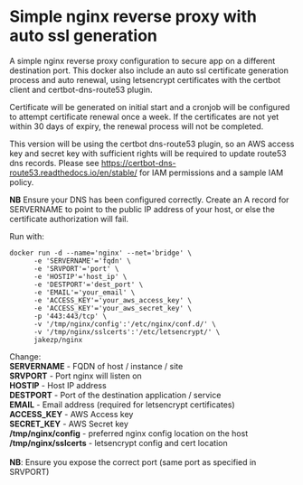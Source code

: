 # Simple nginx reverse proxy with auto ssl generation

A simple nginx reverse proxy configuration to secure app on a different destination port. This docker also include an auto ssl certificate generation process and auto renewal, using letsencrypt certificates with the certbot client and certbot-dns-route53 plugin.

Certificate will be generated on initial start and a cronjob will be configured to attempt certificate renewal once a week. If the certificates are not yet within 30 days of expiry, the renewal process will not be completed.

This version will be using the certbot dns-route53 plugin, so an AWS access key and secret key with sufficient rights will be required to update route53 dns records. Please see https://certbot-dns-route53.readthedocs.io/en/stable/ for IAM permissions and a sample IAM policy.

**NB** Ensure your DNS has been configured correctly. Create an A record for SERVERNAME to point to the public IP address of your host, or else the certificate authorization will fail.

Run with:
```
docker run -d --name='nginx' --net='bridge' \
      -e 'SERVERNAME'='fqdn' \
      -e 'SRVPORT'='port' \
      -e 'HOSTIP'='host_ip' \
      -e 'DESTPORT'='dest_port' \
      -e 'EMAIL'='your_email' \
      -e 'ACCESS_KEY'='your_aws_access_key' \
      -e 'ACCESS_KEY'='your_aws_secret_key' \
      -p '443:443/tcp' \
      -v '/tmp/nginx/config':'/etc/nginx/conf.d/' \
      -v '/tmp/nginx/sslcerts':'/etc/letsencrypt/' \
      jakezp/nginx
```

Change:<br>
**SERVERNAME** - FQDN of host / instance / site<br/>
**SRVPORT** - Port nginx will listen on<br/>
**HOSTIP** - Host IP address<br/>
**DESTPORT** - Port of the destination application / service<br/>
**EMAIL** - Email address (required for letsencrypt certificates)<br/>
**ACCESS_KEY** - AWS Access key<br/>
**SECRET_KEY** - AWS Secret key<br/>
**/tmp/nginx/config** - preferred nginx config location on the host<br/>
**/tmp/nginx/sslcerts** - letsencrypt config and cert location<br/>
<br/>
**NB**: Ensure you expose the correct port (same port as specified in SRVPORT)
